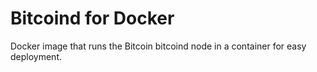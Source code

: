 Bitcoind for Docker
===================

Docker image that runs the Bitcoin bitcoind node in a container for easy deployment.

 
